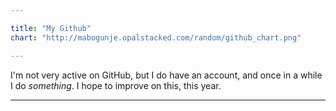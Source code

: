 ```yaml
---

title: "My Github"
chart: "http://mabogunje.opalstacked.com/random/github_chart.png"

---
```

I'm not very active on GitHub, but I do have an account, and once in a while I do *something*. I hope to improve on this, this year.
<hr />
